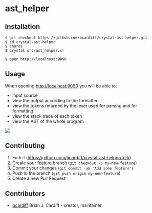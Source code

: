 # ast_helper

## Installation

```
$ git checkout https://github.com/bcardiff/crystal-ast-helper.git
$ cd crystal-ast-helper
$ shards
$ crystal src/ast_helper.cr

$ open http://localhost:9090
```

## Usage

When opening [http://localhost:9090](http://localhost:9090) you will be able to:

* input source
* view the output according to the formatter
* view the tokens returned by the lexer used for parsing and for formatting
* view the stack trace of each token
* view the AST of the whole program

![](https://user-images.githubusercontent.com/459923/46692683-4d02af80-cbde-11e8-8af4-443432567a99.gif)


## Contributing

1. Fork it (<https://github.com/bcardiff/crystal-ast-helper/fork>)
2. Create your feature branch (`git checkout -b my-new-feature`)
3. Commit your changes (`git commit -am 'Add some feature'`)
4. Push to the branch (`git push origin my-new-feature`)
5. Create a new Pull Request

## Contributors

- [bcardiff](https://github.com/bcardiff) Brian J. Cardiff - creator, maintainer
